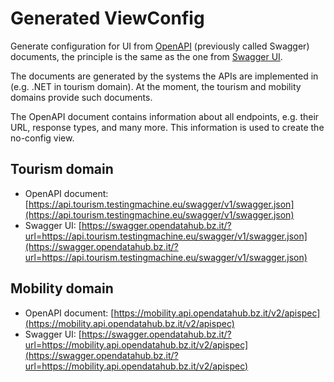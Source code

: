 # Generated ViewConfig

Generate configuration for UI from [OpenAPI](https://www.openapis.org/) (previously called Swagger) documents, the principle is the same as the one from [Swagger UI](https://swagger.io/tools/swagger-ui/).

The documents are generated by the systems the APIs are implemented in (e.g. .NET in tourism domain). At the moment, the tourism and mobility domains provide such documents.

The OpenAPI document contains information about all endpoints, e.g. their URL, response types, and many more. This information is used to create the no-config view.

## Tourism domain

- OpenAPI document: [https://api.tourism.testingmachine.eu/swagger/v1/swagger.json](https://api.tourism.testingmachine.eu/swagger/v1/swagger.json)
- Swagger UI: [https://swagger.opendatahub.bz.it/?url=https://api.tourism.testingmachine.eu/swagger/v1/swagger.json](https://swagger.opendatahub.bz.it/?url=https://api.tourism.testingmachine.eu/swagger/v1/swagger.json)

## Mobility domain

- OpenAPI document: [https://mobility.api.opendatahub.bz.it/v2/apispec](https://mobility.api.opendatahub.bz.it/v2/apispec)
- Swagger UI: [https://swagger.opendatahub.bz.it/?url=https://mobility.api.opendatahub.bz.it/v2/apispec](https://swagger.opendatahub.bz.it/?url=https://mobility.api.opendatahub.bz.it/v2/apispec)
